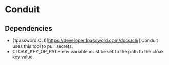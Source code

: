 # Conduit

## Dependencies

- (1password CLI)[https://developer.1password.com/docs/cli/] Conduit uses this tool to pull secrets.
- CLOAK_KEY_OP_PATH env variable must be set to the path to the cloak key value.
